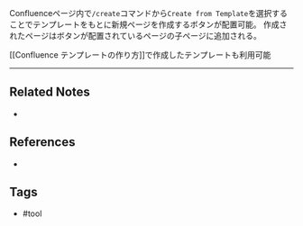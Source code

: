 Confluenceページ内で`/create`コマンドから`Create from Template`を選択することでテンプレートをもとに新規ページを作成するボタンが配置可能。
作成されたページはボタンが配置されているページの子ページに追加される。

[[Confluence テンプレートの作り方]]で作成したテンプレートも利用可能

---
## Related Notes
- 

## References
- 

## Tags
- #tool 